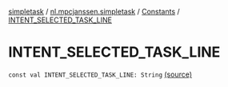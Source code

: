 [simpletask](../../index.md) / [nl.mpcjanssen.simpletask](../index.md) / [Constants](index.md) / [INTENT_SELECTED_TASK_LINE](.)

# INTENT_SELECTED_TASK_LINE

`const val INTENT_SELECTED_TASK_LINE: String` [(source)](https://github.com/mpcjanssen/simpletask-android/blob/master/src/main/java/nl/mpcjanssen/simpletask/Constants.kt#L32)